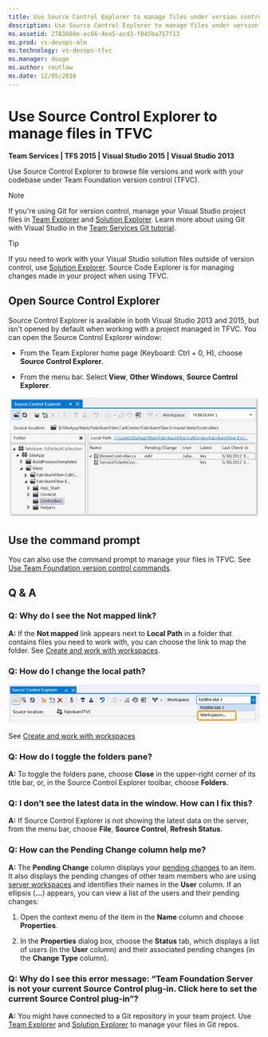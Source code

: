 ```yaml
---
title: Use Source Control Explorer to manage files under version control
description: Use Source Control Explorer to manage files under version control
ms.assetid: 2781688e-ac66-4ea5-acd3-f045ba757f13
ms.prod: vs-devops-alm
ms.technology: vs-devops-tfvc
ms.manager: douge
ms.author: routlaw
ms.date: 12/05/2016
---
```


# Use Source Control Explorer to manage files in TFVC 

**Team Services | TFS 2015 | Visual Studio 2015 | Visual Studio 2013**

Use Source Control Explorer to browse file versions and work with your codebase under Team Foundation version control (TFVC). 

> [!NOTE]
> If you're using Git for version control, manage your Visual Studio project files in [Team Explorer](../connect/work-team-explorer.md) and [Solution Explorer](https://docs.microsoft.com/en-us/visualstudio/ide/solutions-and-projects-in-visual-studio#managing-projects-in-solution-explorer). Learn more about using Git with Visual Studio in the [Team Services Git tutorial](../git/tutorial/gitworkflow.md). 

> [!TIP]
> If you need to work with your Visual Studio solution files outside of version control, use [Solution Explorer](https://docs.microsoft.com/en-us/visualstudio/ide/solutions-and-projects-in-visual-studio#managing-projects-in-solution-explorer).
> Source Code Explorer is for managing changes made in your project when using TFVC.

## Open Source Control Explorer

Source Control Explorer is available in both Visual Studio 2013 and 2015, but isn't opened by default when working with a project managed in TFVC. You can open the Source Control Explorer window:

-   From the Team Explorer home page (Keyboard: Ctrl + 0, H), choose **Source Control Explorer**.

-   From the menu bar. Select **View**, **Other Windows**, **Source Control Explorer**.

![Source Control Explorer](_img/use-source-control-explorer-manage-files-under-version-control/IC612245.png)

## Use the command prompt

You can also use the command prompt to manage your files in TFVC. See [Use Team Foundation version control commands](use-team-foundation-version-control-commands.md).

## Q & A

### Q: Why do I see the Not mapped link?

**A:** If the **Not mapped** link appears next to **Local Path** in a folder that contains files you need to work with, you can choose the link to map the folder. See [Create and work with workspaces](create-work-workspaces.md).

### Q: How do I change the local path?

![Editing workspaces from Source Control Explorer](_img/use-source-control-explorer-manage-files-under-version-control/IC698934.png)
     
See [Create and work with workspaces](create-work-workspaces.md)

### Q: How do I toggle the folders pane?

**A:** To toggle the folders pane, choose **Close** in the upper-right corner of its title bar, or, in the Source Control Explorer toolbar, choose **Folders**.

### Q: I don’t see the latest data in the window. How can I fix this?

**A:** If Source Control Explorer is not showing the latest data on the server, from the menu bar, choose **File**, **Source Control**, **Refresh Status**.

### Q: How can the Pending Change column help me?

**A:** The **Pending Change** column displays your [pending changes](develop-code-manage-pending-changes.md) to an item. It also displays the pending changes of other team members who are using [server workspaces](decide-between-using-local-server-workspace.md) and identifies their names in the **User** column. If an ellipsis (**…**) appears, you can view a list of the users and their pending changes:

1.  Open the context menu of the item in the **Name** column and choose **Properties**.

2.  In the **Properties** dialog box, choose the **Status** tab, which displays a list of users (in the **User** column) and their associated pending changes (in the **Change Type** column).

### Q: Why do I see this error message: “Team Foundation Server is not your current Source Control plug-in. Click here to set the current Source Control plug-in”?

**A:** You might have connected to a Git repository in your team project. Use [Team Explorer](../connect/work-team-explorer.md) and [Solution Explorer](https://docs.microsoft.com/en-us/visualstudio/ide/solutions-and-projects-in-visual-studio#managing-projects-in-solution-explorer) to manage your files in Git repos.
